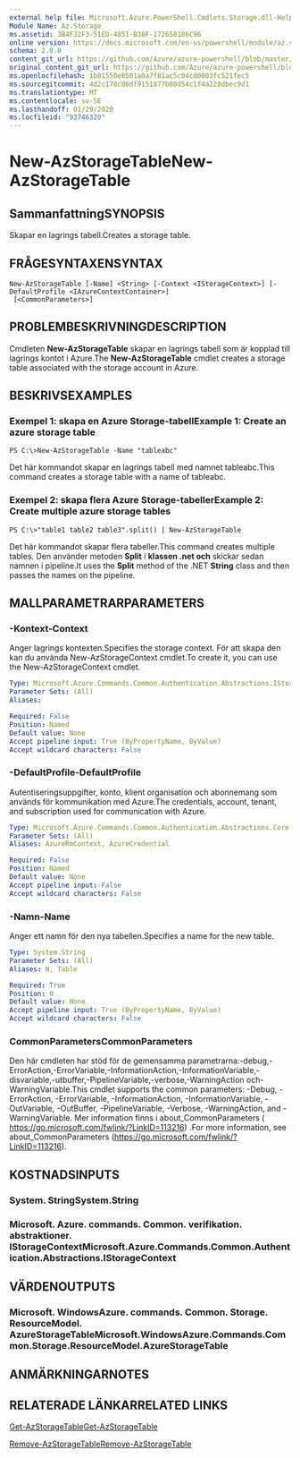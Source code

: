 ```yaml
---
external help file: Microsoft.Azure.PowerShell.Cmdlets.Storage.dll-Help.xml
Module Name: Az.Storage
ms.assetid: 3B4F32F3-51ED-4851-B38F-172658186C96
online version: https://docs.microsoft.com/en-us/powershell/module/az.storage/new-azstoragetable
schema: 2.0.0
content_git_url: https://github.com/Azure/azure-powershell/blob/master/src/Storage/Storage.Management/help/New-AzStorageTable.md
original_content_git_url: https://github.com/Azure/azure-powershell/blob/master/src/Storage/Storage.Management/help/New-AzStorageTable.md
ms.openlocfilehash: 1b01550e8501a0a7f81ac5c04cd0083fc521fec5
ms.sourcegitcommit: 4d2c178cd6df9151877b08d54c1f4a228dbec9d1
ms.translationtype: MT
ms.contentlocale: sv-SE
ms.lasthandoff: 01/29/2020
ms.locfileid: "93746320"
---
```

# <span data-ttu-id="272ed-101">New-AzStorageTable</span><span class="sxs-lookup"><span data-stu-id="272ed-101">New-AzStorageTable</span></span>

## <span data-ttu-id="272ed-102">Sammanfattning</span><span class="sxs-lookup"><span data-stu-id="272ed-102">SYNOPSIS</span></span>
<span data-ttu-id="272ed-103">Skapar en lagrings tabell.</span><span class="sxs-lookup"><span data-stu-id="272ed-103">Creates a storage table.</span></span>

## <span data-ttu-id="272ed-104">FRÅGESYNTAXEN</span><span class="sxs-lookup"><span data-stu-id="272ed-104">SYNTAX</span></span>

```
New-AzStorageTable [-Name] <String> [-Context <IStorageContext>] [-DefaultProfile <IAzureContextContainer>]
 [<CommonParameters>]
```

## <span data-ttu-id="272ed-105">PROBLEMBESKRIVNING</span><span class="sxs-lookup"><span data-stu-id="272ed-105">DESCRIPTION</span></span>
<span data-ttu-id="272ed-106">Cmdleten **New-AzStorageTable** skapar en lagrings tabell som är kopplad till lagrings kontot i Azure.</span><span class="sxs-lookup"><span data-stu-id="272ed-106">The **New-AzStorageTable** cmdlet creates a storage table associated with the storage account in Azure.</span></span>

## <span data-ttu-id="272ed-107">BESKRIVS</span><span class="sxs-lookup"><span data-stu-id="272ed-107">EXAMPLES</span></span>

### <span data-ttu-id="272ed-108">Exempel 1: skapa en Azure Storage-tabell</span><span class="sxs-lookup"><span data-stu-id="272ed-108">Example 1: Create an azure storage table</span></span>
```
PS C:\>New-AzStorageTable -Name "tableabc"
```

<span data-ttu-id="272ed-109">Det här kommandot skapar en lagrings tabell med namnet tableabc.</span><span class="sxs-lookup"><span data-stu-id="272ed-109">This command creates a storage table with a name of tableabc.</span></span>

### <span data-ttu-id="272ed-110">Exempel 2: skapa flera Azure Storage-tabeller</span><span class="sxs-lookup"><span data-stu-id="272ed-110">Example 2: Create multiple azure storage tables</span></span>
```
PS C:\>"table1 table2 table3".split() | New-AzStorageTable
```

<span data-ttu-id="272ed-111">Det här kommandot skapar flera tabeller.</span><span class="sxs-lookup"><span data-stu-id="272ed-111">This command creates multiple tables.</span></span>
<span data-ttu-id="272ed-112">Den använder metoden **Split** i **klassen .net och** skickar sedan namnen i pipeline.</span><span class="sxs-lookup"><span data-stu-id="272ed-112">It uses the **Split** method of the .NET **String** class and then passes the names on the pipeline.</span></span>

## <span data-ttu-id="272ed-113">MALLPARAMETRAR</span><span class="sxs-lookup"><span data-stu-id="272ed-113">PARAMETERS</span></span>

### <span data-ttu-id="272ed-114">-Kontext</span><span class="sxs-lookup"><span data-stu-id="272ed-114">-Context</span></span>
<span data-ttu-id="272ed-115">Anger lagrings kontexten.</span><span class="sxs-lookup"><span data-stu-id="272ed-115">Specifies the storage context.</span></span>
<span data-ttu-id="272ed-116">För att skapa den kan du använda New-AzStorageContext cmdlet.</span><span class="sxs-lookup"><span data-stu-id="272ed-116">To create it, you can use the New-AzStorageContext cmdlet.</span></span>

```yaml
Type: Microsoft.Azure.Commands.Common.Authentication.Abstractions.IStorageContext
Parameter Sets: (All)
Aliases:

Required: False
Position: Named
Default value: None
Accept pipeline input: True (ByPropertyName, ByValue)
Accept wildcard characters: False
```

### <span data-ttu-id="272ed-117">-DefaultProfile</span><span class="sxs-lookup"><span data-stu-id="272ed-117">-DefaultProfile</span></span>
<span data-ttu-id="272ed-118">Autentiseringsuppgifter, konto, klient organisation och abonnemang som används för kommunikation med Azure.</span><span class="sxs-lookup"><span data-stu-id="272ed-118">The credentials, account, tenant, and subscription used for communication with Azure.</span></span>

```yaml
Type: Microsoft.Azure.Commands.Common.Authentication.Abstractions.Core.IAzureContextContainer
Parameter Sets: (All)
Aliases: AzureRmContext, AzureCredential

Required: False
Position: Named
Default value: None
Accept pipeline input: False
Accept wildcard characters: False
```

### <span data-ttu-id="272ed-119">-Namn</span><span class="sxs-lookup"><span data-stu-id="272ed-119">-Name</span></span>
<span data-ttu-id="272ed-120">Anger ett namn för den nya tabellen.</span><span class="sxs-lookup"><span data-stu-id="272ed-120">Specifies a name for the new table.</span></span>

```yaml
Type: System.String
Parameter Sets: (All)
Aliases: N, Table

Required: True
Position: 0
Default value: None
Accept pipeline input: True (ByPropertyName, ByValue)
Accept wildcard characters: False
```

### <span data-ttu-id="272ed-121">CommonParameters</span><span class="sxs-lookup"><span data-stu-id="272ed-121">CommonParameters</span></span>
<span data-ttu-id="272ed-122">Den här cmdleten har stöd för de gemensamma parametrarna:-debug,-ErrorAction,-ErrorVariable,-InformationAction,-InformationVariable,-disvariable,-utbuffer,-PipelineVariable,-verbose,-WarningAction och-WarningVariable.</span><span class="sxs-lookup"><span data-stu-id="272ed-122">This cmdlet supports the common parameters: -Debug, -ErrorAction, -ErrorVariable, -InformationAction, -InformationVariable, -OutVariable, -OutBuffer, -PipelineVariable, -Verbose, -WarningAction, and -WarningVariable.</span></span> <span data-ttu-id="272ed-123">Mer information finns i about_CommonParameters ( https://go.microsoft.com/fwlink/?LinkID=113216) .</span><span class="sxs-lookup"><span data-stu-id="272ed-123">For more information, see about_CommonParameters (https://go.microsoft.com/fwlink/?LinkID=113216).</span></span>

## <span data-ttu-id="272ed-124">KOSTNADS</span><span class="sxs-lookup"><span data-stu-id="272ed-124">INPUTS</span></span>

### <span data-ttu-id="272ed-125">System. String</span><span class="sxs-lookup"><span data-stu-id="272ed-125">System.String</span></span>

### <span data-ttu-id="272ed-126">Microsoft. Azure. commands. Common. verifikation. abstraktioner. IStorageContext</span><span class="sxs-lookup"><span data-stu-id="272ed-126">Microsoft.Azure.Commands.Common.Authentication.Abstractions.IStorageContext</span></span>

## <span data-ttu-id="272ed-127">VÄRDEN</span><span class="sxs-lookup"><span data-stu-id="272ed-127">OUTPUTS</span></span>

### <span data-ttu-id="272ed-128">Microsoft. WindowsAzure. commands. Common. Storage. ResourceModel. AzureStorageTable</span><span class="sxs-lookup"><span data-stu-id="272ed-128">Microsoft.WindowsAzure.Commands.Common.Storage.ResourceModel.AzureStorageTable</span></span>

## <span data-ttu-id="272ed-129">ANMÄRKNINGAR</span><span class="sxs-lookup"><span data-stu-id="272ed-129">NOTES</span></span>

## <span data-ttu-id="272ed-130">RELATERADE LÄNKAR</span><span class="sxs-lookup"><span data-stu-id="272ed-130">RELATED LINKS</span></span>

[<span data-ttu-id="272ed-131">Get-AzStorageTable</span><span class="sxs-lookup"><span data-stu-id="272ed-131">Get-AzStorageTable</span></span>](./Get-AzStorageTable.md)

[<span data-ttu-id="272ed-132">Remove-AzStorageTable</span><span class="sxs-lookup"><span data-stu-id="272ed-132">Remove-AzStorageTable</span></span>](./Remove-AzStorageTable.md)


